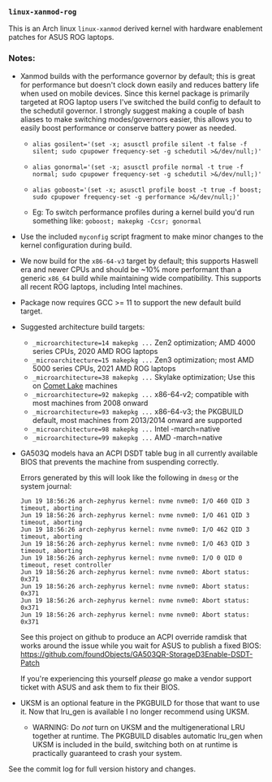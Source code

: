 
### `linux-xanmod-rog`

This is an Arch linux `linux-xanmod` derived kernel with hardware enablement patches for ASUS ROG laptops.

### Notes:

  - Xanmod builds with the performance governor by default; this is great for performance but doesn't clock down easily and reduces battery life when used on mobile devices. Since this kernel package is primarily targeted at ROG laptop users I've switched the build config to default to the schedutil governor. I strongly suggest making a couple of bash aliases to make switching modes/governors easier, this allows you to easily boost performance or conserve battery power as needed.

    * `alias gosilent='(set -x; asusctl profile silent -t false -f silent; sudo cpupower frequency-set -g schedutil >&/dev/null;)'`
    * `alias gonormal='(set -x; asusctl profile normal -t true -f normal; sudo cpupower frequency-set -g schedutil >&/dev/null;)'`
    * `alias goboost='(set -x; asusctl profile boost -t true -f boost; sudo cpupower frequency-set -g performance >&/dev/null;)'`

    * Eg: To switch performance profiles during a kernel build you'd run something like: `goboost; makepkg -Ccsr; gonormal`

  - Use the included `myconfig` script fragment to make minor changes to the kernel configuration during build.

  - We now build for the `x86-64-v3` target by default; this supports Haswell era and newer CPUs and should be ~10% more performant than a generic `x86_64` build while maintaining wide compatibility. This supports all recent ROG laptops, including Intel machines.
  - Package now requires GCC >= 11 to support the new default build target.
  - Suggested architecture build targets:

    * `_microarchitecture=14 makepkg ...` Zen2 optimization; AMD 4000 series CPUs, 2020 AMD ROG laptops
    * `_microarchitecture=15 makepkg ...` Zen3 optimization; most AMD 5000 series CPUs, 2021 AMD ROG laptops
    * `_microarchitecture=38 makepkg ...` Skylake optimization; Use this on [Comet Lake](https://wiki.gentoo.org/wiki/Safe_CFLAGS#Skylake.2C_Kaby_Lake.2C_Kaby_Lake_R.2C_Coffee_Lake.2C_Comet_Lake) machines
    * `_microarchitecture=92 makepkg ...` x86-64-v2; compatible with most machines from 2008 onward
    * `_microarchitecture=93 makepkg ...` x86-64-v3; the PKGBUILD default, most machines from 2013/2014 onward are supported
    * `_microarchitecture=98 makepkg ...` Intel -march=native
    * `_microarchitecture=99 makepkg ...` AMD -march=native 

  - GA503Q models hava an ACPI DSDT table bug in all currently available BIOS that prevents the machine from suspending correctly.

    Errors generated by this will look like the following in `dmesg` or the system journal:
    ```log
    Jun 19 18:56:26 arch-zephyrus kernel: nvme nvme0: I/O 460 QID 3 timeout, aborting
    Jun 19 18:56:26 arch-zephyrus kernel: nvme nvme0: I/O 461 QID 3 timeout, aborting
    Jun 19 18:56:26 arch-zephyrus kernel: nvme nvme0: I/O 462 QID 3 timeout, aborting
    Jun 19 18:56:26 arch-zephyrus kernel: nvme nvme0: I/O 463 QID 3 timeout, aborting
    Jun 19 18:56:26 arch-zephyrus kernel: nvme nvme0: I/O 0 QID 0 timeout, reset controller
    Jun 19 18:56:26 arch-zephyrus kernel: nvme nvme0: Abort status: 0x371
    Jun 19 18:56:26 arch-zephyrus kernel: nvme nvme0: Abort status: 0x371
    Jun 19 18:56:26 arch-zephyrus kernel: nvme nvme0: Abort status: 0x371
    Jun 19 18:56:26 arch-zephyrus kernel: nvme nvme0: Abort status: 0x371
    ```
    See this project on github to produce an ACPI override ramdisk that works around the issue while you wait for ASUS to publish a fixed BIOS:
    https://github.com/foundObjects/GA503QR-StorageD3Enable-DSDT-Patch

    If you're experiencing this yourself *please* go make a vendor support ticket with ASUS and ask them to fix their BIOS.

  - UKSM is an optional feature in the PKGBUILD for those that want to use it. Now that lru_gen is available I no longer recommend using UKSM.

    * WARNING: Do *not* turn on UKSM and the multigenerational LRU together at runtime. The PKGBUILD disables automatic lru_gen when UKSM is included in the build, switching both on at runtime is practically guaranteed to crash your system.

See the commit log for full version history and changes.

[//]: # ( vim: set tw=120: )
